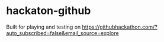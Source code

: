 # hackaton-github

Built for playing and testing on https://githubhackathon.com/?auto_subscribed=false&email_source=explore

